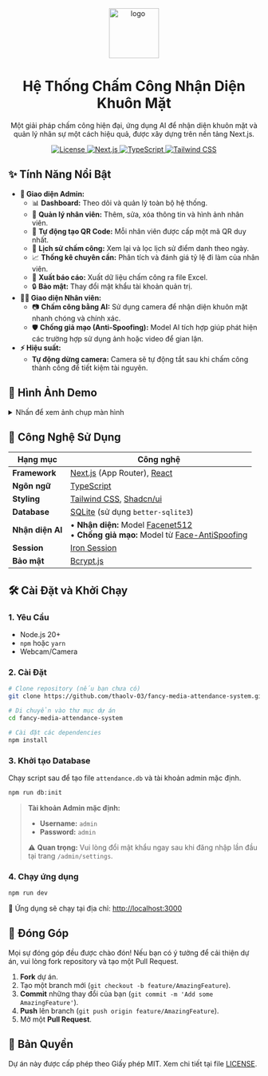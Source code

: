 <div align="center">
  <img src="./public/logo.svg" alt="logo" width="100"/>
  <h1>Hệ Thống Chấm Công Nhận Diện Khuôn Mặt</h1>
  <p>
    Một giải pháp chấm công hiện đại, ứng dụng AI để nhận diện khuôn mặt và quản lý nhân sự một cách hiệu quả, được xây dựng trên nền tảng Next.js.
  </p>
  
  <p>
    <a href="https://github.com/thaolv-03/fancy-media-attendance-system/blob/main/LICENSE">
      <img alt="License" src="https://img.shields.io/badge/license-MIT-blue.svg"/>
    </a>
    <a href="#">
      <img alt="Next.js" src="https://img.shields.io/badge/Next.js-14-black?logo=next.js"/>
    </a>
     <a href="#">
      <img alt="TypeScript" src="https://img.shields.io/badge/TypeScript-5-blue?logo=typescript"/>
    </a>
    <a href="#">
      <img alt="Tailwind CSS" src="https://img.shields.io/badge/Tailwind_CSS-3-green?logo=tailwind-css"/>
    </a>
  </p>
</div>

## ✨ Tính Năng Nổi Bật

-   **👤 Giao diện Admin:**
    -   📊 **Dashboard:** Theo dõi và quản lý toàn bộ hệ thống.
    -   👥 **Quản lý nhân viên:** Thêm, sửa, xóa thông tin và hình ảnh nhân viên.
    -   🤖 **Tự động tạo QR Code:** Mỗi nhân viên được cấp một mã QR duy nhất.
    -   📅 **Lịch sử chấm công:** Xem lại và lọc lịch sử điểm danh theo ngày.
    -   📈 **Thống kê chuyên cần:** Phân tích và đánh giá tỷ lệ đi làm của nhân viên.
    -   📄 **Xuất báo cáo:** Xuất dữ liệu chấm công ra file Excel.
    -   🔒 **Bảo mật:** Thay đổi mật khẩu tài khoản quản trị.
-   **👨‍💼 Giao diện Nhân viên:**
    -   📷 **Chấm công bằng AI:** Sử dụng camera để nhận diện khuôn mặt nhanh chóng và chính xác.
    -   🛡️ **Chống giả mạo (Anti-Spoofing):** Model AI tích hợp giúp phát hiện các trường hợp sử dụng ảnh hoặc video để gian lận.
-   **⚡ Hiệu suất:**
    -   **Tự động dừng camera:** Camera sẽ tự động tắt sau khi chấm công thành công để tiết kiệm tài nguyên.

## 📸 Hình Ảnh Demo

<details>
<summary>Nhấn để xem ảnh chụp màn hình</summary>
<br/>
<p align="center">
  <em>(Thêm ảnh chụp màn hình trang Admin Dashboard ở đây)</em>
  <br/>
  <strong>Trang quản trị của Admin</strong>
</p>
<p align="center">
  <em>(Thêm ảnh chụp màn hình trang Chấm công của nhân viên ở đây)</em>
  <br/>
  <strong>Giao diện chấm công của nhân viên</strong>
</p>
</details>

## 🚀 Công Nghệ Sử Dụng

| Hạng mục        | Công nghệ                                                                                               |
| --------------- | ------------------------------------------------------------------------------------------------------- |
| **Framework**   | [Next.js](https://nextjs.org/) (App Router), [React](https://reactjs.org/)                              |
| **Ngôn ngữ**    | [TypeScript](https://www.typescriptlang.org/)                                                           |
| **Styling**     | [Tailwind CSS](https://tailwindcss.com/), [Shadcn/ui](https://ui.shadcn.com/)                            |
| **Database**    | [SQLite](https://www.sqlite.org/index.html) (sử dụng `better-sqlite3`)                                  |
| **Nhận diện AI**  |• **Nhận diện:** Model [Facenet512](https://github.com/serengil/deepface)<br/>• **Chống giả mạo:** Model từ [Face-AntiSpoofing](https://github.com/hairymax/Face-AntiSpoofing) |
| **Session**     | [Iron Session](https://github.com/vvo/iron-session)                                                     |
| **Bảo mật**     | [Bcrypt.js](https://www.npmjs.com/package/bcryptjs)                                                      |

## 🛠️ Cài Đặt và Khởi Chạy

### 1. Yêu Cầu
-   Node.js 20+
-   `npm` hoặc `yarn`
-   Webcam/Camera

### 2. Cài Đặt
```bash
# Clone repository (nếu bạn chưa có)
git clone https://github.com/thaolv-03/fancy-media-attendance-system.git

# Di chuyển vào thư mục dự án
cd fancy-media-attendance-system

# Cài đặt các dependencies
npm install
```

### 3. Khởi tạo Database

Chạy script sau để tạo file `attendance.db` và tài khoản admin mặc định.

```bash
npm run db:init
```

> **Tài khoản Admin mặc định:**
> -   **Username:** `admin`
> -   **Password:** `admin`
>
> ⚠️ **Quan trọng:** Vui lòng đổi mật khẩu ngay sau khi đăng nhập lần đầu tại trang `/admin/settings`.


### 4. Chạy ứng dụng
```bash
npm run dev
```
🎉 Ứng dụng sẽ chạy tại địa chỉ: [http://localhost:3000](http://localhost:3000)

## 🤝 Đóng Góp

Mọi sự đóng góp đều được chào đón! Nếu bạn có ý tưởng để cải thiện dự án, vui lòng fork repository và tạo một Pull Request.

1.  **Fork** dự án.
2.  Tạo một branch mới (`git checkout -b feature/AmazingFeature`).
3.  **Commit** những thay đổi của bạn (`git commit -m 'Add some AmazingFeature'`).
4.  **Push** lên branch (`git push origin feature/AmazingFeature`).
5.  Mở một **Pull Request**.

## 📄 Bản Quyền

Dự án này được cấp phép theo Giấy phép MIT. Xem chi tiết tại file [LICENSE](https://github.com/thaolv-03/fancy-media-attendance-system/blob/main/LICENSE).